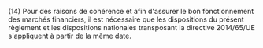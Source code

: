 (14) Pour des raisons de cohérence et afin d'assurer le bon fonctionnement des marchés financiers, il est nécessaire que les dispositions du présent règlement et les dispositions nationales transposant la directive 2014/65/UE s'appliquent à partir de la même date.